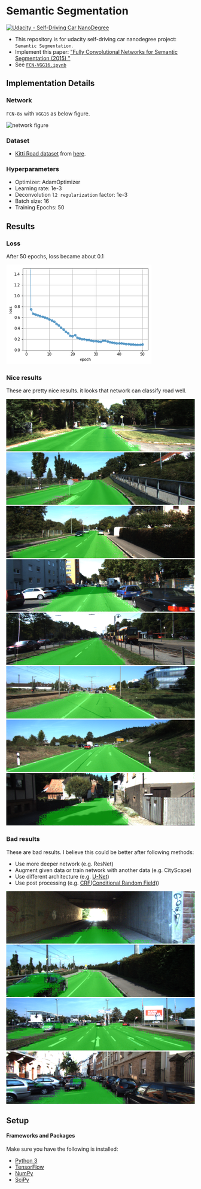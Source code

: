 # Semantic Segmentation
[![Udacity - Self-Driving Car NanoDegree](https://s3.amazonaws.com/udacity-sdc/github/shield-carnd.svg)](http://www.udacity.com/drive)

- This repository is for udacity self-driving car nanodegree project: `Semantic Segmentation`.
- Implement this paper: ["Fully Convolutional Networks for Semantic Segmentation (2015) "](https://people.eecs.berkeley.edu/~jonlong/long_shelhamer_fcn.pdf)
- See [`FCN-VGG16.ipynb`](./FCN-VGG16.ipynb)


## Implementation Details
### Network
`FCN-8s` with `VGG16` as below figure.

![network figure](https://devblogs.nvidia.com/parallelforall/wp-content/uploads/2016/11/figure15.png)

### Dataset
- [Kitti Road dataset](http://www.cvlibs.net/datasets/kitti/eval_road.php) from [here](http://www.cvlibs.net/download.php?file=data_road.zip).

### Hyperparameters
- Optimizer: AdamOptimizer
- Learning rate: 1e-3
- Deconvolution `l2 regularization` factor: 1e-3
- Batch size: 16
- Training Epochs: 50

## Results
### Loss
After 50 epochs, loss became about 0.1

![loss](./assets/loss.png)

### Nice results
These are pretty nice results. it looks that network can classify road well.


![good1](./assets/good1.png)
![good2](./assets/good2.png)
![good3](./assets/good3.png)
![good4](./assets/good4.png)
![good5](./assets/good5.png)
![good6](./assets/good6.png)
![good7](./assets/good7.png)
![good8](./assets/good8.png)


### Bad results
These are bad results. I believe this could be better after following methods:
- Use more deeper network (e.g. ResNet)
- Augment given data or train network with another data (e.g. CityScape)
- Use different architecture (e.g. [U-Net](https://arxiv.org/abs/1505.04597))
- Use post processing (e.g. [CRF(Conditional Random Field)](https://arxiv.org/abs/1210.5644))


![bad1](./assets/bad1.png)
![bad2](./assets/bad2.png)
![bad3](./assets/bad3.png)
![bad4](./assets/bad4.png)


## Setup
#### Frameworks and Packages
Make sure you have the following is installed:
 - [Python 3](https://www.python.org/)
 - [TensorFlow](https://www.tensorflow.org/)
 - [NumPy](http://www.numpy.org/)
 - [SciPy](https://www.scipy.org/)
